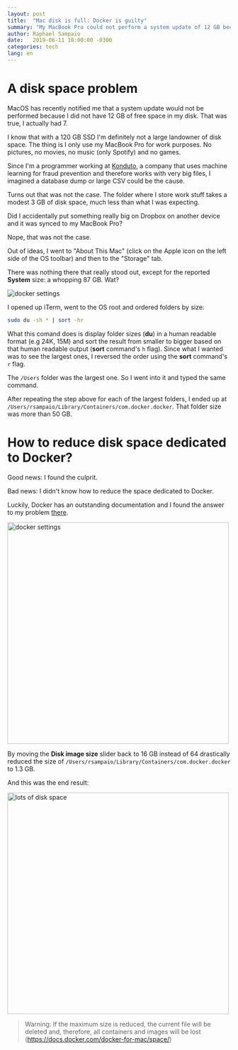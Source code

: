 ```yaml
---
layout: post
title:  "Mac disk is full: Docker is guilty"
summary: "My MacBook Pro could not perform a system update of 12 GB because of lack of space in the system. Turns out Docker for Mac was the culprit."
author: Raphael Sampaio
date:   2019-06-11 18:00:00 -0300
categories: tech
lang: en
---
```


# A disk space problem

MacOS has recently notified me that a system update would not be performed because I did not have 12 GB of free space in my disk. That was true, I actually had 7.

I know that with a 120 GB SSD I'm definitely not a large landowner of disk space. The thing is I only use my MacBook Pro for work purposes. No pictures, no movies, no music (only Spotify) and no games. 

Since I'm a programmer working at [Konduto](https://konduto.com), a company that uses machine learning for fraud prevention and therefore works with very big files, I imagined a database dump or large CSV could be the cause.

Turns out that was not the case. The folder where I store work stuff takes a modest 3 GB of disk space, much less than what I was expecting.

Did I accidentally put something really big on Dropbox on another device and it was synced to my MacBook Pro? 

Nope, that was not the case.

Out of ideas, I went to "About This Mac" (click on the Apple icon on the left side of the OS toolbar) and then to the "Storage" tab. 

There was nothing there that really stood out, except for the reported **System** size: a whopping 87 GB. Wat?

<img alt='docker settings' class='center' class="center" src="https://s3-us-west-2.amazonaws.com/raphaelsampaio.com/wat.jpg">

I opened up iTerm, went to the OS root and ordered folders by size:

```bash
sudo du -sh * | sort -hr
```

What this comand does is display folder sizes (**du**) in a human readable format (e.g 24K, 15M) and sort the result from smaller to bigger based on that human readable output (**sort** command's `h` flag). Since what I wanted was to see the largest ones, I reversed the order using the **sort** command's `r` flag.

The `/Users` folder was the largest one. So I went into it and typed the same command.

After repeating the step above for each of the largest folders, I ended up at ```/Users/rsampaio/Library/Containers/com.docker.docker```. That folder size was more than 50 GB.

# How to reduce disk space dedicated to Docker?

Good news: I found the culprit. 

Bad news: I didn't know how to reduce the space dedicated to Docker.

Luckily, Docker has an outstanding documentation and I found the answer to my problem [there](https://docs.docker.com/docker-for-mac/space/).

<img alt='docker settings' width="500" src="https://s3-us-west-2.amazonaws.com/raphaelsampaio.com/docker-disk-space-slide.png">

By moving the **Disk image size** slider back to 16 GB instead of 64 drastically reduced the size of ```/Users/rsampaio/Library/Containers/com.docker.docker``` to 1.3 GB.

And this was the end result:

<img alt='lots of disk space'  width="500" src="https://s3-us-west-2.amazonaws.com/raphaelsampaio.com/after-reducing-docker-disk-space.png">

> Warning: If the maximum size is reduced, the current file will be deleted and, therefore, all containers and images will be lost (https://docs.docker.com/docker-for-mac/space/)
